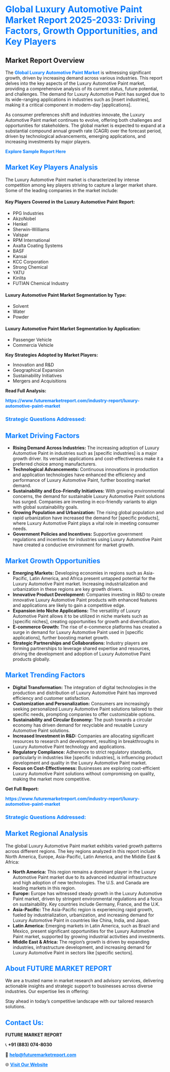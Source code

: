 <h1 style="color: #007BFF;">Global Luxury Automotive Paint Market Report 2025-2033: Driving Factors, Growth Opportunities, and Key Players</h1>

<section id="overview">
<h2>Market Report Overview</h2>
<p>The <a href="https://www.futuremarketreport.com/industry-report/luxury-automotive-paint-market" style="color: #007BFF; text-decoration: none;"><strong>Global Luxury Automotive Paint Market</strong></a> is witnessing significant growth, driven by increasing demand across various industries. This report delves into the key aspects of the Luxury Automotive Paint market, providing a comprehensive analysis of its current status, future potential, and challenges. The demand for Luxury Automotive Paint has surged due to its wide-ranging applications in industries such as [insert industries], making it a critical component in modern-day [applications].</p>
<p>As consumer preferences shift and industries innovate, the Luxury Automotive Paint market continues to evolve, offering both challenges and opportunities for stakeholders. The global market is expected to expand at a substantial compound annual growth rate (CAGR) over the forecast period, driven by technological advancements, emerging applications, and increasing investments by major players.</p>
</section>

<section id="overview">
<p><a href="https://www.futuremarketreport.com/request-sample/reportId=36434" style="color: #007BFF; text-decoration: none;"><strong>Explore Sample Report Here</strong></a></p>
</section>

<section id="key-players">
<h2 style="color: #007BFF;">Market Key Players Analysis</h2>
<p>The Luxury Automotive Paint market is characterized by intense competition among key players striving to capture a larger market share. Some of the leading companies in the market include:</p>
<h4>Key Players Covered in the Luxury Automotive Paint Report:</h4>
<ul><li>PPG Industries</li><li>AkzoNobel</li><li>Henkel</li><li>Sherwin-Williams</li><li>Valspar</li><li>RPM International</li><li>Axalta Coating Systems</li><li>BASF</li><li>Kansai</li><li>KCC Corporation</li><li>Strong Chemical</li><li>YATU</li><li>Kinlita</li><li>FUTIAN Chemical Industry</li></ul>
<h4>Luxury Automotive Paint Market Segmentation by Type:</h4>
<ul><li>Solvent</li><li>Water</li><li>Powder</li></ul>

<h4>Luxury Automotive Paint Market Segmentation by Application:</h4>
<ul><li>Passenger Vehicle</li><li>Commercia Vehicle</li></ul>
<p><strong>Key Strategies Adopted by Market Players:</strong></p>
<ul>
<li>Innovation and R&D</li>
<li>Geographical Expansion</li>
<li>Sustainability Initiatives</li>
<li>Mergers and Acquisitions</li>
</ul>
</section>

<section>
<p><strong>Read Full Analysis: </strong></p><a href="https://www.futuremarketreport.com/industry-report/luxury-automotive-paint-market" style="color: #007BFF; text-decoration: none;"><strong>https://www.futuremarketreport.com/industry-report/luxury-automotive-paint-market</strong></a>
<h3 style="color: #007BFF;">Strategic Questions Addressed:</h3>
</section>

<section id="driving-factors">
<h2 style="color: #007BFF;">Market Driving Factors</h2>
<ul>
<li><strong>Rising Demand Across Industries:</strong> The increasing adoption of Luxury Automotive Paint in industries such as [specific industries] is a major growth driver. Its versatile applications and cost-effectiveness make it a preferred choice among manufacturers.</li>
<li><strong>Technological Advancements:</strong> Continuous innovations in production and application technologies have enhanced the efficiency and performance of Luxury Automotive Paint, further boosting market demand.</li>
<li><strong>Sustainability and Eco-Friendly Initiatives:</strong> With growing environmental concerns, the demand for sustainable Luxury Automotive Paint solutions has surged. Companies are investing in eco-friendly variants to align with global sustainability goals.</li>
<li><strong>Growing Population and Urbanization:</strong> The rising global population and rapid urbanization have increased the demand for [specific products], where Luxury Automotive Paint plays a vital role in meeting consumer needs.</li>
<li><strong>Government Policies and Incentives:</strong> Supportive government regulations and incentives for industries using Luxury Automotive Paint have created a conducive environment for market growth.</li>
</ul>
</section>

<section id="growth-opportunities">
<h2 style="color: #007BFF;">Market Growth Opportunities</h2>
<ul>
<li><strong>Emerging Markets:</strong> Developing economies in regions such as Asia-Pacific, Latin America, and Africa present untapped potential for the Luxury Automotive Paint market. Increasing industrialization and urbanization in these regions are key growth drivers.</li>
<li><strong>Innovative Product Development:</strong> Companies investing in R&D to create innovative Luxury Automotive Paint products with enhanced features and applications are likely to gain a competitive edge.</li>
<li><strong>Expansion into Niche Applications:</strong> The versatility of Luxury Automotive Paint allows it to be utilized in niche markets such as [specific niches], creating opportunities for growth and diversification.</li>
<li><strong>E-commerce Growth:</strong> The rise of e-commerce platforms has created a surge in demand for Luxury Automotive Paint used in [specific applications], further boosting market growth.</li>
<li><strong>Strategic Partnerships and Collaborations:</strong> Industry players are forming partnerships to leverage shared expertise and resources, driving the development and adoption of Luxury Automotive Paint products globally.</li>
</ul>
</section>

<section id="trending-factors">
<h2 style="color: #007BFF;">Market Trending Factors</h2>
<ul>
<li><strong>Digital Transformation:</strong> The integration of digital technologies in the production and distribution of Luxury Automotive Paint has improved efficiency and customer satisfaction.</li>
<li><strong>Customization and Personalization:</strong> Consumers are increasingly seeking personalized Luxury Automotive Paint solutions tailored to their specific needs, prompting companies to offer customizable options.</li>
<li><strong>Sustainability and Circular Economy:</strong> The push towards a circular economy has driven demand for recyclable and reusable Luxury Automotive Paint solutions.</li>
<li><strong>Increased Investment in R&D:</strong> Companies are allocating significant resources to research and development, resulting in breakthroughs in Luxury Automotive Paint technology and applications.</li>
<li><strong>Regulatory Compliance:</strong> Adherence to strict regulatory standards, particularly in industries like [specific industries], is influencing product development and quality in the Luxury Automotive Paint market.</li>
<li><strong>Focus on Cost-Effectiveness:</strong> Businesses are exploring cost-efficient Luxury Automotive Paint solutions without compromising on quality, making the market more competitive.</li>
</ul>
</section>

<section>
<p><strong>Get Full Report: </strong></p><a href="https://www.futuremarketreport.com/industry-report/luxury-automotive-paint-market" style="color: #007BFF; text-decoration: none;"><strong>https://www.futuremarketreport.com/industry-report/luxury-automotive-paint-market</strong></a>
<h3 style="color: #007BFF;">Strategic Questions Addressed:</h3>
</section>


<section id="regional-analysis">
<h2 style="color: #007BFF;">Market Regional Analysis</h2>
<p>The global Luxury Automotive Paint market exhibits varied growth patterns across different regions. The key regions analyzed in this report include North America, Europe, Asia-Pacific, Latin America, and the Middle East & Africa:</p>
<ul>
<li><strong>North America:</strong> This region remains a dominant player in the Luxury Automotive Paint market due to its advanced industrial infrastructure and high adoption of new technologies. The U.S. and Canada are leading markets in this region.</li>
<li><strong>Europe:</strong> Europe has witnessed steady growth in the Luxury Automotive Paint market, driven by stringent environmental regulations and a focus on sustainability. Key countries include Germany, France, and the U.K.</li>
<li><strong>Asia-Pacific:</strong> The Asia-Pacific region is experiencing rapid growth, fueled by industrialization, urbanization, and increasing demand for Luxury Automotive Paint in countries like China, India, and Japan.</li>
<li><strong>Latin America:</strong> Emerging markets in Latin America, such as Brazil and Mexico, present significant opportunities for the Luxury Automotive Paint market, supported by growing industrial activities and investments.</li>
<li><strong>Middle East & Africa:</strong> The region’s growth is driven by expanding industries, infrastructure development, and increasing demand for Luxury Automotive Paint in sectors like [specific sectors].</li>
</ul>
</section>

<footer>
<h2 style="color: #007BFF;">About FUTURE MARKET REPORT</h2>
<p>We are a trusted name in market research and advisory services, delivering actionable insights and strategic support to businesses across diverse industries. Our expertise lies in offering:</p>

<p>Stay ahead in today’s competitive landscape with our tailored research solutions.</p>

<h2 style="color: #007BFF;">Contact Us:</h2>
<p><strong>FUTURE MARKET REPORT</strong></p>
<p>📞 <strong>+91 (883) 074-8030</strong></p>
<p>📧 <strong><a href="mailto:help@futuremarketreport.com" style="color: #007BFF;">help@futuremarketreport.com</a></strong></p>
<p>🌐 <strong><a href="https://www.futuremarketreport.com/" style="color: #007BFF;">Visit Our Website</a></strong></p>
</footer>